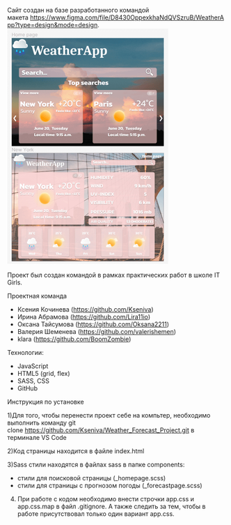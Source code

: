 <!--Сайта для определения прогноза погоды и качества воздуха на 5 дней
ссылка  -->



Сайт создан на базе разработанного командой макета https://www.figma.com/file/D8430OppexkhaNdQVSzruB/WeatherApp?type=design&mode=design.
![Alt-Макет проекта](assets/images/layout%20.png)



Проект был создан командой в рамках практических работ в школе IT Girls. 


Проектная команда
- Ксения Кочинева (https://github.com/Kseniva)
- Ирина Абрамова (https://github.com/Lira11io)
- Оксана Тайсумова (https://github.com/Oksana2211)
- Валерия Шеменева (https://github.com/valerishemen)
- klara (https://github.com/BoomZombie)



Технологии: 

* JavaScript
* HTML5 (grid, flex)
* SASS, CSS
* GitHub



Инструкция по установке 

1)Для того, чтобы перенести проект себе на компьтер, необходимо выполнить команду git clone https://github.com/Kseniva/Weather_Forecast_Project.git в терминале VS Code

2)Код страницы находится в файле index.html

3)Sass стили находятся в файлах sass в папке components:
- стили для поисковой страницы (_homepage.scss)
- стили для страницы с прогнозом погоды (_forecastpage.scss)

4) При работе с кодом необходимо внести строчки app.css и app.css.map в файл .gitignore. А также следить за тем, чтобы в работе присутствовал только один вариант app.css. 
